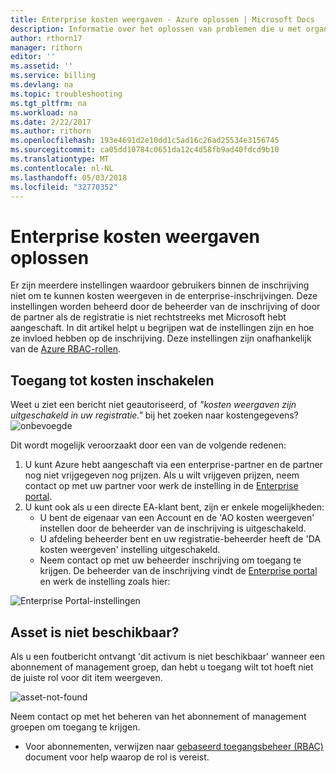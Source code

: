 ```yaml
---
title: Enterprise kosten weergaven - Azure oplossen | Microsoft Docs
description: Informatie over het oplossen van problemen die u met organisatie-kosten weergaven in de Azure-portal wellicht.
author: rthorn17
manager: rithorn
editor: ''
ms.assetid: ''
ms.service: billing
ms.devlang: na
ms.topic: troubleshooting
ms.tgt_pltfrm: na
ms.workload: na
ms.date: 2/22/2017
ms.author: rithorn
ms.openlocfilehash: 193e4691d2e10dd1c5ad16c26ad25534e3156745
ms.sourcegitcommit: ca05dd10784c0651da12c4d58fb9ad40fdcd9b10
ms.translationtype: MT
ms.contentlocale: nl-NL
ms.lasthandoff: 05/03/2018
ms.locfileid: "32770352"
---
```

# <a name="troubleshoot-enterprise-cost-views"></a>Enterprise kosten weergaven oplossen 

Er zijn meerdere instellingen waardoor gebruikers binnen de inschrijving niet om te kunnen kosten weergeven in de enterprise-inschrijvingen.  Deze instellingen worden beheerd door de beheerder van de inschrijving of door de partner als de registratie is niet rechtstreeks met Microsoft hebt aangeschaft.  In dit artikel helpt u begrijpen wat de instellingen zijn en hoe ze invloed hebben op de inschrijving. Deze instellingen zijn onafhankelijk van de [Azure RBAC-rollen](https://docs.microsoft.com/azure/role-based-access-control/role-assignments-portal). 


## <a name="enabling-access-to-costs"></a>Toegang tot kosten inschakelen

Weet u ziet een bericht niet geautoriseerd, of *"kosten weergaven zijn uitgeschakeld in uw registratie."* bij het zoeken naar kostengegevens? ![onbevoegde](media/billing-enterprise-mgmt-groups/unauthorized.png)

Dit wordt mogelijk veroorzaakt door een van de volgende redenen:

1. U kunt Azure hebt aangeschaft via een enterprise-partner en de partner nog niet vrijgegeven nog prijzen. Als u wilt vrijgeven prijzen, neem contact op met uw partner voor werk de instelling in de [Enterprise portal](https://ea.azure.com).
2. U kunt ook als u een directe EA-klant bent, zijn er enkele mogelijkheden:
    * U bent de eigenaar van een Account en de 'AO kosten weergeven' instellen door de beheerder van de inschrijving is uitgeschakeld.  
    * U afdeling beheerder bent en uw registratie-beheerder heeft de 'DA kosten weergeven' instelling uitgeschakeld.
    * Neem contact op met uw beheerder inschrijving om toegang te krijgen. De beheerder van de inschrijving vindt de [Enterprise portal](https://ea.azure.com/manage/enrollment) en werk de instelling zoals hier:

![Enterprise Portal-instellingen](media/billing-enterprise-mgmt-groups/ea-portal-settings.png)


## <a name="asset-is-unavailable"></a>Asset is niet beschikbaar? 
Als u een foutbericht ontvangt 'dit activum is niet beschikbaar' wanneer een abonnement of management groep, dan hebt u toegang wilt tot hoeft niet de juiste rol voor dit item weergeven.  

![asset-not-found](media/billing-enterprise-mgmt-groups/asset-not-found.png)

Neem contact op met het beheren van het abonnement of management groepen om toegang te krijgen.  
* Voor abonnementen, verwijzen naar [gebaseerd toegangsbeheer (RBAC)](https://docs.microsoft.com/azure/role-based-access-control/role-assignments-portal) document voor help waarop de rol is vereist.
